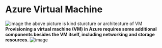 # Azure Virtual Machine 
![image](https://user-images.githubusercontent.com/71833866/189128983-ae3963a3-2d24-4b5d-a21c-d459f587d36e.png)
the above picture is kind sturcture or architecture of VM
**Provisioning a virtual machine (VM) in Azure requires some additional components besides the VM itself, including networking and storage resources.**
![image](https://user-images.githubusercontent.com/71833866/189907697-6f8bb43a-9d4f-4804-9120-f85de05eba35.png)
